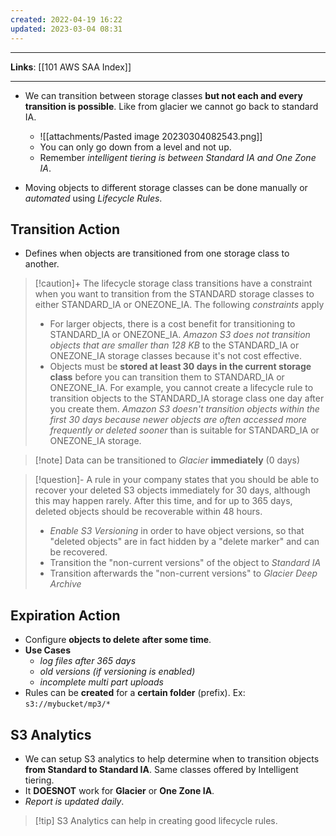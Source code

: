 ```yaml
---
created: 2022-04-19 16:22
updated: 2023-03-04 08:31
---
```

---
**Links**: [[101 AWS SAA Index]]

---
- We can transition between storage classes **but not each and every transition is possible**. Like from glacier we cannot go back to standard IA.
	- ![[attachments/Pasted image 20230304082543.png]]
	- You can only go down from a level and not up.
	- Remember *intelligent tiering is between Standard IA and One Zone IA*.

- Moving objects to different storage classes can be done manually or *automated* using *Lifecycle Rules*.

## Transition Action
- Defines when objects are transitioned from one storage class to another.

> [!caution]+ The lifecycle storage class transitions have a constraint when you want to transition from the STANDARD storage classes to either STANDARD_IA or ONEZONE_IA. The following *constraints* apply
> - For larger objects, there is a cost benefit for transitioning to STANDARD_IA or ONEZONE_IA. *Amazon S3 does not transition objects that are smaller than 128 KB* to the STANDARD_IA or ONEZONE_IA storage classes because it's not cost effective.
> - Objects must be **stored at least 30 days in the current storage class** before you can transition them to STANDARD_IA or ONEZONE_IA. For example, you cannot create a lifecycle rule to transition objects to the STANDARD_IA storage class one day after you create them. *Amazon S3 doesn't transition objects within the first 30 days because newer objects are often accessed more frequently or deleted sooner* than is suitable for STANDARD_IA or ONEZONE_IA storage.

> [!note] Data can be transitioned to *Glacier* **immediately** (0 days)

> [!question]- A rule in your company states that you should be able to recover your deleted S3 objects immediately for 30 days, although this may happen rarely. After this time, and for up to 365 days, deleted objects should be recoverable within 48 hours.
> - *Enable S3 Versioning* in order to have object versions, so that "deleted objects" are in fact hidden by a "delete marker" and can be recovered.
> - Transition the "non-current versions" of the object to *Standard IA*
> - Transition afterwards the "non-current versions" to *Glacier Deep Archive*


## Expiration Action
- Configure **objects to delete** **after some time**.
- **Use Cases** 
	- *log files after 365 days* 
	- *old versions (if versioning is enabled)*
	- *incomplete multi part uploads*
- Rules can be **created** for a **certain folder** (prefix). Ex: `s3://mybucket/mp3/*`

## S3 Analytics
-  We can setup S3 analytics to help determine when to transition objects **from Standard to Standard IA**. Same classes offered by Intelligent tiering.
- It **DOESNOT** work for **Glacier** or **One Zone IA**.
- *Report is updated daily*.

> [!tip] S3 Analytics can help in creating good lifecycle rules.